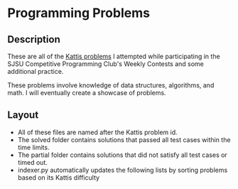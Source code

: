 # Programming Problems
## Description
These are all of the [Kattis problems](https://open.kattis.com/) I attempted while participating in the SJSU Competitive Programming Club's Weekly Contests and some additional practice. 

These problems involve knowledge of data structures, algorithms, and math.
I will eventually create a showcase of problems. 

## Layout
* All of these files are named after the Kattis problem id. 
* The solved folder contains solutions that passed all test cases within the time limits.
* The partial folder contains solutions that did not satisfy all test cases or timed out. 
* indexer.py automatically updates the following lists by sorting problems based on its Kattis difficulty  
